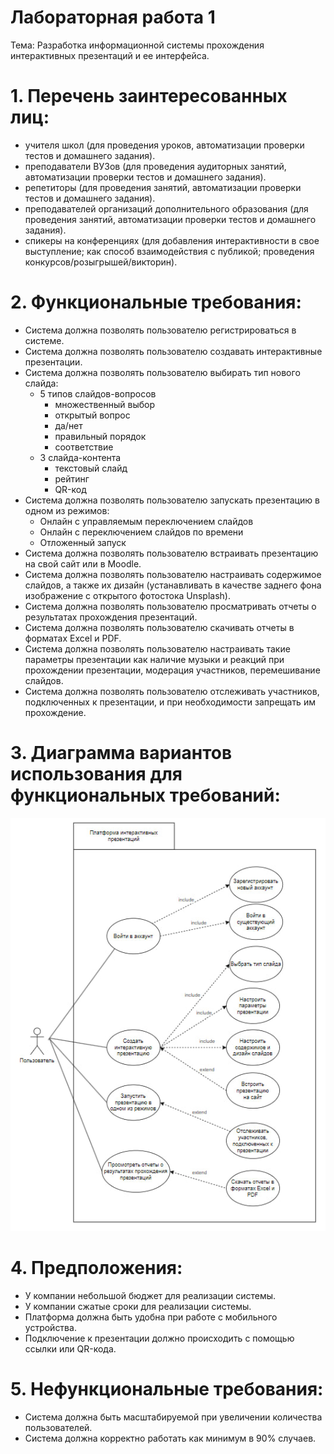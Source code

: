 # Лабораторная работа 1

Тема: Разработка информационной системы прохождения интерактивных презентаций и ее интерфейса.

# 1. Перечень заинтересованных лиц:
  - учителя школ (для проведения уроков, автоматизации проверки тестов и домашнего задания).
  - преподаватели ВУЗов (для проведения аудиторных занятий, автоматизации проверки тестов и домашнего задания).
  - репетиторы (для проведения занятий, автоматизации проверки тестов и домашнего задания).
  - преподавателей организаций дополнительного образования (для проведения занятий, автоматизации проверки тестов и домашнего задания).
  - спикеры на конференциях (для добавления интерактивности в свое выступление; как способ взаимодействия с публикой; проведения конкурсов/розыгрышей/викторин).
# 2. Функциональные требования:
  - Система должна позволять пользователю регистрироваться в системе.
  - Система должна позволять пользователю создавать интерактивные презентации.
  - Система должна позволять пользователю выбирать тип нового слайда: 
    - 5 типов слайдов-вопросов
      - множественный выбор
      - открытый вопрос
      - да/нет
      - правильный порядок
      - соответствие
    - 3 слайда-контента
      - текстовый слайд
      - рейтинг
      - QR-код 
  - Система должна позволять пользователю запускать презентацию в одном из режимов:
     - Онлайн с управляемым переключением слайдов
     - Онлайн с переключением слайдов по времени
     - Отложенный запуск
  - Система должна позволять пользователю встраивать презентацию на свой сайт или в Moodle.
  - Система должна позволять пользователю настраивать содержимое слайдов, а также их дизайн (устанавливать в качестве заднего фона изображение с открытого фотостока Unsplash).
  - Система должна позволять пользователю просматривать отчеты о результатах прохождения презентаций.
  - Система должна позволять пользователю скачивать отчеты в форматах Excel и PDF.
  - Система должна позволять пользователю настраивать такие параметры презентации как наличие музыки и реакций при прохождении презентации, модерация участников, перемешивание слайдов.
  - Система должна позволять пользователю отслеживать участников, подключенных к презентации, и при необходимости запрещать им прохождение.
# 3. Диаграмма вариантов использования для функциональных требований:
![Диаграмма вариантов использования](https://github.com/AnaSKBK/PAPS/blob/LabWork1/LR_1_diag.jpg)

# 4. Предположения:
  - У компании небольшой бюджет для реализации системы.
  - У компании сжатые сроки для реализации системы.
  - Платформа должна быть удобна при работе с мобильного устройства.
  - Подключение к презентации должно происходить с помощью ссылки или QR-кода.
# 5. Нефункциональные требования:
  - Система должна быть масштабируемой при увеличении количества пользователей.
  - Система должна корректно работать как минимум в 90% случаев.
